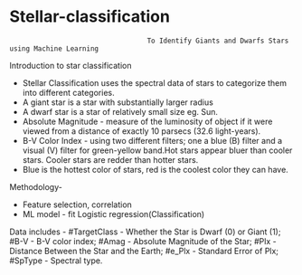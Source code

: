 # Stellar-classification
                                      To Identify Giants and Dwarfs Stars using Machine Learning

Introduction to star classification
- Stellar Classification uses the spectral data of stars to categorize them into different categories. 
- A giant star is a star with substantially larger radius 
- A dwarf star is a star of relatively small size eg. Sun.
- Absolute Magnitude - measure of the luminosity of object if it were viewed from a distance of exactly 10 parsecs (32.6 light-years). 
- B-V Color Index - using two different filters; one a blue (B) filter and a visual (V) filter for green-yellow band.Hot stars appear bluer than cooler stars. Cooler stars are redder than hotter stars. 
- Blue is the hottest color of stars, red is the coolest color they can have. 

Methodology-
- Feature selection, correlation
- ML model - fit Logistic regression(Classification) 

Data includes - 
#TargetClass - Whether the Star is Dwarf (0) or Giant (1); 
#B-V - B-V color index; 
#Amag - Absolute Magnitude of the Star; 
#Plx - Distance Between the Star and the Earth;
#e_Plx - Standard Error of Plx; 
#SpType - Spectral type. 
